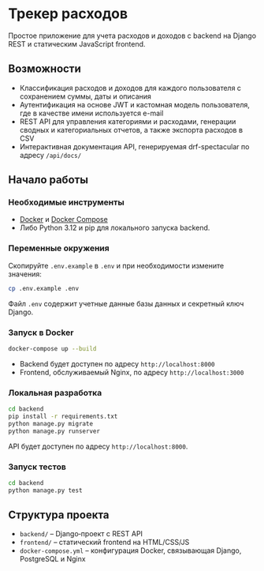 # Трекер расходов

Простое приложение для учета расходов и доходов с backend на Django REST и статическим JavaScript frontend.

## Возможности

- Классификация расходов и доходов для каждого пользователя с сохранением суммы, даты и описания
- Аутентификация на основе JWT и кастомная модель пользователя, где в качестве имени используется e-mail
- REST API для управления категориями и расходами, генерации сводных и категориальных отчетов, а также экспорта расходов в CSV
- Интерактивная документация API, генерируемая drf-spectacular по адресу `/api/docs/`

## Начало работы

### Необходимые инструменты

- [Docker](https://www.docker.com/) и [Docker Compose](https://docs.docker.com/compose/)
- Либо Python 3.12 и pip для локального запуска backend.

### Переменные окружения

Скопируйте `.env.example` в `.env` и при необходимости измените значения:

```bash
cp .env.example .env
```

Файл `.env` содержит учетные данные базы данных и секретный ключ Django.

### Запуск в Docker

```bash
docker-compose up --build
```

- Backend будет доступен по адресу `http://localhost:8000`
- Frontend, обслуживаемый Nginx, по адресу `http://localhost:3000`

### Локальная разработка

```bash
cd backend
pip install -r requirements.txt
python manage.py migrate
python manage.py runserver
```

API будет доступен по адресу `http://localhost:8000`.

### Запуск тестов

```bash
cd backend
python manage.py test
```

## Структура проекта

- `backend/` – Django‑проект с REST API
- `frontend/` – статический frontend на HTML/CSS/JS
- `docker-compose.yml` – конфигурация Docker, связывающая Django, PostgreSQL и Nginx
